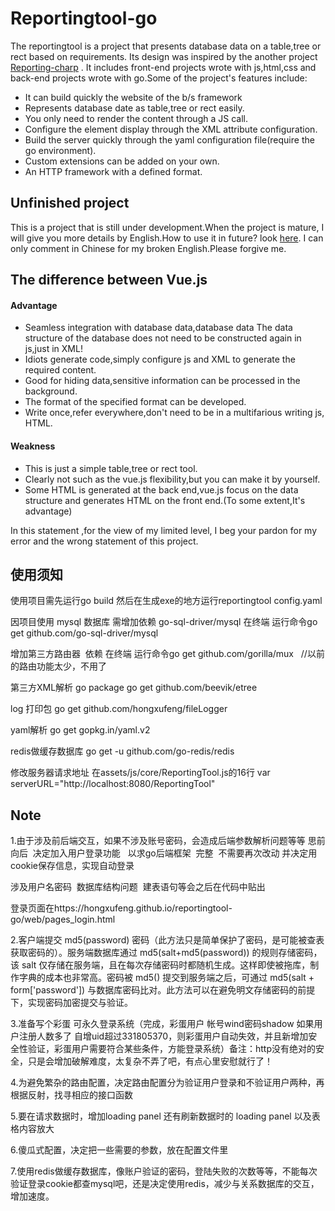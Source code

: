 Reportingtool-go
================
The reportingtool is a project that presents database data on a table,tree or rect  based on requirements.  Its design was inspired by the another project
[Reporting-charp](https://github.com/hongxufeng/reportingtool-csharp)
. It includes front-end projects wrote with js,html,css  and back-end projects wrote with go.Some of the project's features include:

* It can  build quickly the website of the b/s framework
* Represents database date as table,tree or rect easily.
* You only need to render the content through a JS call.
* Configure the element display through the XML attribute configuration.
* Build the server quickly through the yaml configuration file(require the go environment).
* Custom extensions can be added on your own.
* An HTTP framework with a defined format.
## Unfinished project
This is a project that is still under development.When the project is mature, I will give you more details by English.How to use it in future? look [here](https://github.com/hongxufeng/reportingtool-csharp/blob/master/ReportingTool/ReadMe.docx).
I can only comment in Chinese for my broken English.Please forgive me.

## The difference between Vue.js
#### Advantage
* Seamless integration with database data,database data The data structure of the database does not need to be constructed again in js,just in XML!
* Idiots generate code,simply configure js and XML to generate the required content.
* Good for hiding data,sensitive information can be processed in the background.
* The format of the specified format can be developed.
* Write once,refer everywhere,don't need to be in a multifarious writing js, HTML.

#### Weakness
* This is just a simple table,tree or rect tool.
* Clearly not such as the vue.js flexibility,but you can make it by yourself.
* Some HTML is generated at the back end,vue.js focus on the data structure and generates HTML on the front end.(To some extent,It's advantage)


In this statement ,for the view of my limited level, I beg your pardon for my error and the wrong statement of this project.
## 使用须知
使用项目需先运行go build   然后在生成exe的地方运行reportingtool config.yaml

因项目使用 mysql 数据库 需增加依赖  go-sql-driver/mysql
在终端 运行命令go get github.com/go-sql-driver/mysql


增加第三方路由器  依赖
在终端 运行命令go get github.com/gorilla/mux   //以前的路由功能太少，不用了


第三方XML解析  go package
go get github.com/beevik/etree


log 打印包
go get github.com/hongxufeng/fileLogger

yaml解析  go get gopkg.in/yaml.v2

redis做缓存数据库  go get -u github.com/go-redis/redis

修改服务器请求地址 在assets/js/core/ReportingTool.js的16行
var serverURL="http://localhost:8080/ReportingTool"


## Note
1.由于涉及前后端交互，如果不涉及账号密码，会造成后端参数解析问题等等
思前向后  决定加入用户登录功能   以求go后端框架  完整  不需要再次改动
并决定用cookie保存信息，实现自动登录

涉及用户名密码  数据库结构问题  建表语句等会之后在代码中贴出

登录页面在https://hongxufeng.github.io/reportingtool-go/web/pages_login.html

2.客户端提交 md5(password) 密码（此方法只是简单保护了密码，是可能被查表获取密码的）。服务端数据库通过 md5(salt+md5(password)) 的规则存储密码，该 salt 仅存储在服务端，且在每次存储密码时都随机生成。这样即使被拖库，制作字典的成本也非常高。密码被 md5() 提交到服务端之后，可通过 md5(salt + form['password']) 与数据库密码比对。此方法可以在避免明文存储密码的前提下，实现密码加密提交与验证。

3.准备写个彩蛋 可永久登录系统（完成，彩蛋用户   帐号wind密码shadow   如果用户注册人数多了  自增uid超过331805370，则彩蛋用户自动失效，并且新增加安全性验证，彩蛋用户需要符合某些条件，方能登录系统）备注：http没有绝对的安全，只是会增加破解难度，太复杂不弄了吧，有点心里安慰就行了！

4.为避免繁杂的路由配置，决定路由配置分为验证用户登录和不验证用户两种，再根据反射，找寻相应的接口函数

5.要在请求数据时，增加loading panel  还有刷新数据时的  loading panel  以及表格内容放大

6.傻瓜式配置，决定把一些需要的参数，放在配置文件里

7.使用redis做缓存数据库，像账户验证的密码，登陆失败的次数等等，不能每次验证登录cookie都查mysql吧，还是决定使用redis，减少与关系数据库的交互，增加速度。

